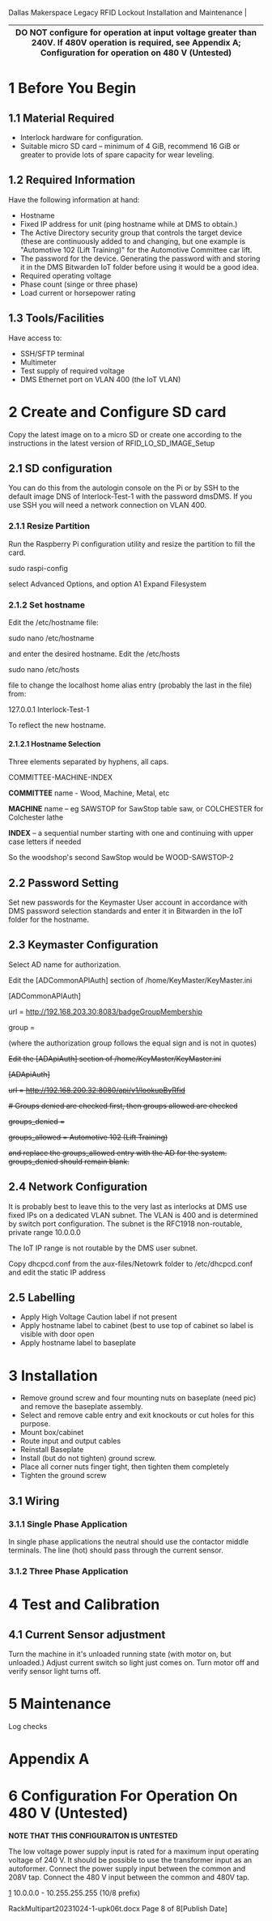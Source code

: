 Dallas Makerspace Legacy RFID Lockout Installation and Maintenance
|

| **DO NOT configure for operation at input voltage greater than 240V.** If 480V operation is required, see Appendix A; Configuration for operation on 480 V (Untested) |
| --- |

# 1 Before You Begin

## 1.1 Material Required

- Interlock hardware for configuration.
- Suitable micro SD card – minimum of 4 GiB, recommend 16 GiB or greater to provide lots of spare capacity for wear leveling.

## 1.2 Required Information

Have the following information at hand:

- Hostname
- Fixed IP address for unit (ping hostname while at DMS to obtain.)
- The Active Directory security group that controls the target device (these are continuously added to and changing, but one example is "Automotive 102 (Lift Training)" for the Automotive Committee car lift.
- The password for the device. Generating the password with and storing it in the DMS Bitwarden IoT folder before using it would be a good idea.
- Required operating voltage
- Phase count (singe or three phase)
- Load current or horsepower rating

## 1.3 Tools/Facilities

Have access to:

- SSH/SFTP terminal
- Multimeter
- Test supply of required voltage
- DMS Ethernet port on VLAN 400 (the IoT VLAN)

# 2 Create and Configure SD card

Copy the latest image on to a micro SD or create one according to the instructions in the latest version of RFID\_LO\_SD\_IMAGE\_Setup

## 2.1 SD configuration

You can do this from the autologin console on the Pi or by SSH to the default image DNS of Interlock-Test-1 with the password dmsDMS. If you use SSH you will need a network connection on VLAN 400.

### 2.1.1 Resize Partition

Run the Raspberry Pi configuration utility and resize the partition to fill the card.

sudo raspi-config

select Advanced Options, and option A1 Expand Filesystem

### 2.1.2 Set hostname

Edit the /etc/hostname file:

sudo nano /etc/hostname

and enter the desired hostname. Edit the /etc/hosts

sudo nano /etc/hosts

file to change the localhost home alias entry (probably the last in the file) from:

127.0.0.1 Interlock-Test-1

To reflect the new hostname.

#### 2.1.2.1 Hostname Selection

Three elements separated by hyphens, all caps.

COMMITTEE-MACHINE-INDEX

**COMMITTEE** name - Wood, Machine, Metal, etc

**MACHINE** name – eg SAWSTOP for SawStop table saw, or COLCHESTER for Colchester lathe

**INDEX** – a sequential number starting with one and continuing with upper case letters if needed

So the woodshop's second SawStop would be WOOD-SAWSTOP-2

## 2.2 Password Setting

Set new passwords for the Keymaster User account in accordance with DMS password selection standards and enter it in Bitwarden in the IoT folder for the hostname.

## 2.3 Keymaster Configuration

Select AD name for authorization. 

Edit the [ADCommonAPIAuth] section of /home/KeyMaster/KeyMaster.ini

[ADCommonAPIAuth]

url = http://192.168.203.30:8083/badgeGroupMembership

group =

(where the authorization group follows the equal sign and is not in quotes)

~~Edit the [ADApiAuth] section of /home/KeyMaster/KeyMaster.ini~~

~~[ADApiAuth]~~

~~url = http://192.168.200.32:8080/api/v1/lookupByRfid~~

~~# Groups denied are checked first, then groups allowed are checked~~

~~groups\_denied =~~

~~groups\_allowed = Automotive 102 (Lift Training)~~

~~and replace the groups\_allowed entry with the AD for the system. groups\_denied should remain blank.~~

## 2.4 Network Configuration

It is probably best to leave this to the very last as interlocks at DMS use fixed IPs on a dedicated VLAN subnet. The VLAN is 400 and is determined by switch port configuration. The subnet is the RFC1918 non-routable, private range 10.0.0.0

The IoT IP range is not routable by the DMS user subnet.

Copy dhcpcd.conf from the aux-files/Netowrk folder to /etc/dhcpcd.conf and edit the static IP address

## 2.5 Labelling

- Apply High Voltage Caution label if not present
- Apply hostname label to cabinet (best to use top of cabinet so label is visible with door open
- Apply hostname label to baseplate

# 3 Installation

- Remove ground screw and four mounting nuts on baseplate (need pic) and remove the baseplate assembly.
- Select and remove cable entry and exit knockouts or cut holes for this purpose.
- Mount box/cabinet
- Route input and output cables
- Reinstall Baseplate
- Install (but do not tighten) ground screw.
- Place all corner nuts finger tight, then tighten them completely
- Tighten the ground screw

## 3.1 Wiring

### 3.1.1 Single Phase Application

In single phase applications the neutral should use the contactor middle terminals. The line (hot) should pass through the current sensor.

### 3.1.2 Three Phase Application

# 4 Test and Calibration

## 4.1 Current Sensor adjustment

Turn the machine in it's unloaded running state (with motor on, but unloaded.) Adjust current switch so light just comes on. Turn motor off and verify sensor light turns off.

# 5 Maintenance

Log checks

# Appendix A

# 6 Configuration For Operation On 480 V (Untested)

**NOTE THAT THIS CONFIGURAITON IS UNTESTED**

The low voltage power supply input is rated for a maximum input operating voltage of 240 V. It should be possible to use the transformer input as an autoformer. Connect the power supply input between the common and 208V tap. Connect the 480 V input between the common and 480V tap.

[1](#sdfootnote1anc) 10.0.0.0 - 10.255.255.255 (10/8 prefix)

RackMultipart20231024-1-upk06t.docx Page 8 of 8[Publish Date]
